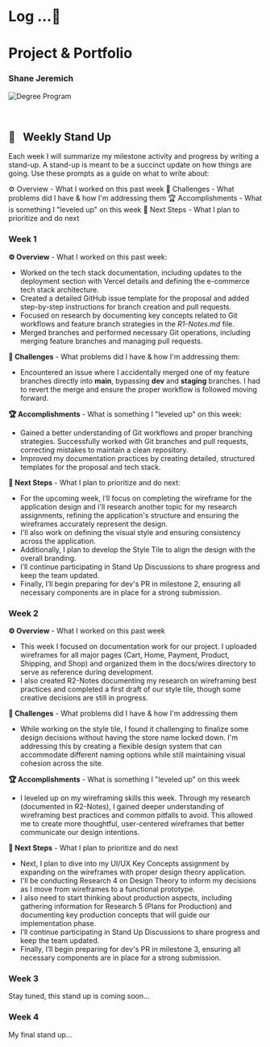 # Log ...🚀

# Project & Portfolio

### Shane Jeremich

![Degree Program](https://img.shields.io/badge/degree-web%20development-blue.svg)&nbsp;

<br>

## 📢 &nbsp; Weekly Stand Up

Each week I will summarize my milestone activity and progress by writing a stand-up. A stand-up is meant to be a succinct update on how things are going. Use these prompts as a guide on what to write about:

⚙️ Overview - What I worked on this past week
🌵 Challenges - What problems did I have & how I'm addressing them
🏆 Accomplishments - What is something I "leveled up" on this week
🔮 Next Steps - What I plan to prioritize and do next

### Week 1

**⚙️ Overview** - What I worked on this past week:

- Worked on the tech stack documentation, including updates to the deployment section with Vercel details and defining the e-commerce tech stack architecture.
- Created a detailed GitHub issue template for the proposal and added step-by-step instructions for branch creation and pull requests.
- Focused on research by documenting key concepts related to Git workflows and feature branch strategies in the _R1-Notes.md_ file.
- Merged branches and performed necessary Git operations, including merging feature branches and managing pull requests.

**🌵 Challenges** - What problems did I have & how I'm addressing them:

- Encountered an issue where I accidentally merged one of my feature branches directly into **main**, bypassing **dev** and **staging** branches. I had to revert the merge and ensure the proper workflow is followed moving forward.

**🏆 Accomplishments** - What is something I "leveled up" on this week:

- Gained a better understanding of Git workflows and proper branching strategies. Successfully worked with Git branches and pull requests, correcting mistakes to maintain a clean repository.
- Improved my documentation practices by creating detailed, structured templates for the proposal and tech stack.

**🔮 Next Steps** - What I plan to prioritize and do next:

- For the upcoming week, I’ll focus on completing the wireframe for the application design and i'll research another topic for my research assignments, refining the application's structure and ensuring the wireframes accurately represent the design.
- I'll also work on defining the visual style and ensuring consistency across the application.
- Additionally, I plan to develop the Style Tile to align the design with the overall branding.
- I’ll continue participating in Stand Up Discussions to share progress and keep the team updated.
- Finally, I’ll begin preparing for dev's PR in milestone 2, ensuring all necessary components are in place for a strong submission.

### Week 2

**⚙️ Overview** - What I worked on this past week

- This week I focused on documentation work for our project. I uploaded wireframes for all major pages (Cart, Home, Payment, Product, Shipping, and Shop) and organized them in the docs/wires directory to serve as reference during development.
- I also created R2-Notes documenting my research on wireframing best practices and completed a first draft of our style tile, though some creative decisions are still in progress.

**🌵 Challenges** - What problems did I have & how I'm addressing them

- While working on the style tile, I found it challenging to finalize some design decisions without having the store name locked down. I'm addressing this by creating a flexible design system that can accommodate different naming options while still maintaining visual cohesion across the site.

**🏆 Accomplishments** - What is something I "leveled up" on this week

- I leveled up on my wireframing skills this week. Through my research (documented in R2-Notes), I gained deeper understanding of wireframing best practices and common pitfalls to avoid. This allowed me to create more thoughtful, user-centered wireframes that better communicate our design intentions.

**🔮 Next Steps** - What I plan to prioritize and do next

- Next, I plan to dive into my UI/UX Key Concepts assignment by expanding on the wireframes with proper design theory application.
- I'll be conducting Research 4 on Design Theory to inform my decisions as I move from wireframes to a functional prototype.
- I also need to start thinking about production aspects, including gathering information for Research 5 (Plans for Production) and documenting key production concepts that will guide our implementation phase.
- I’ll continue participating in Stand Up Discussions to share progress and keep the team updated.
- Finally, I’ll begin preparing for dev's PR in milestone 3, ensuring all necessary components are in place for a strong submission.

### Week 3

Stay tuned, this stand up is coming soon...

### Week 4

My final stand up...

<br>
